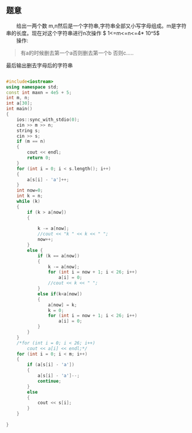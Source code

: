 ## 题意
&emsp;&emsp;给出一两个数 m,n然后是一个字符串,字符串全部又小写字母组成。m是字符串的长度。现在对这个字符串进行n次操作 $ 1<=m<=n<=4* 10^5$  <br>
&emsp;&emsp;操作: 
>有a的时候删去第一个a否则删去第一个b 否则c.....  
  
最后输出删去字母后的字符串

```c++

#include<iostream>
using namespace std;
const int maxn = 4e5 + 5;
int m, n;
int a[30];
int main()
{
	ios::sync_with_stdio(0);
	cin >> m >> n;
	string s;
	cin >> s;
	if (m == n)
	{
		cout << endl;
		return 0;
	}
	for (int i = 0; i < s.length(); i++)
	{
		a[s[i] - 'a']++;
	}
	int now=0;
	int k = n;
	while (k)
	{
		if (k > a[now])
		{
		
			k -= a[now];
			//cout << "k " << k << " ";
			now++;
		}
		else {
			if (k == a[now])
			{
				k -= a[now];
				for (int i = now + 1; i < 26; i++)
					a[i] = 0;
				//cout << k << " ";
			}
			else if(k<a[now])
			{
				a[now] = k;
				k = 0;
				for (int i = now + 1; i < 26; i++)
					a[i] = 0;
			}
		}
	}
	/*for (int i = 0; i < 26; i++)
		cout << a[i] << endl;*/
	for (int i = 0; i < m; i++)
	{
		if (a[s[i] - 'a'])
		{
			a[s[i] - 'a']--;
			continue;
		}
		else
		{
			cout << s[i];
		}
	}
	
}
```